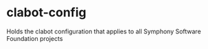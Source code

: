 # clabot-config
Holds the clabot configuration that applies to all Symphony Software Foundation projects
